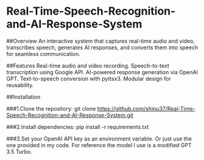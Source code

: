 # Real-Time-Speech-Recognition-and-AI-Response-System

##Overview
An interactive system that captures real-time audio and video, transcribes speech, generates AI responses, and converts them into speech for seamless communication.

##Features
Real-time audio and video recording.
Speech-to-text transcription using Google API.
AI-powered response generation via OpenAI GPT.
Text-to-speech conversion with pyttsx3.
Modular design for reusability.

##Installation

###1.Clone the repository:
git clone https://github.com/shinu37/Real-Time-Speech-Recognition-and-AI-Response-System.git

###2.Install dependencies:
pip install -r requirements.txt

###3.Set your OpenAI API key as an environment variable.
Or just use the one provided in my code. For reference the model I use is a modified GPT 3.5 Turbo.
